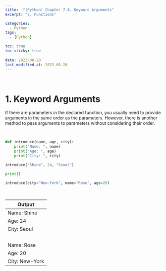 ```yaml
---
title:  "[Python] Chapter 7-4. Keyword Arguments"
excerpt: "7. Functions"

categories:
  - Python
tags:
  - [Python]

toc: true
toc_sticky: true
 
date: 2023-08-20
last_modified_at: 2023-08-20
---
```


&nbsp;

# 1. Keyword Arguments
If there are parameters in the declared function, you usually need to provide arguments in the same order as the parameters. However, there is another method to pass arguments to parameters without considering their order.

&nbsp;

```python
def introduce(name, age, city):
    print("Name: ", name)
    print("Age: ", age)
    print("City: ", city)

introduce("Shine", 24, "Seoul")

print()

introduce(city="New-York", name="Rose", age=20)
```

&nbsp;

| Output |
|---|
| Name:  Shine |
| Age:  24 |
| City:  Seoul |
​|  |
| Name:  Rose |
| Age:  20 |
| City:  New-York |
